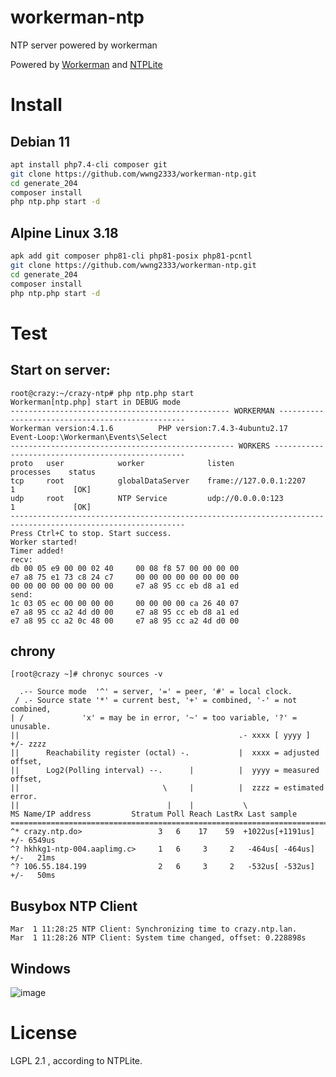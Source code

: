 # workerman-ntp

NTP server powered by workerman

Powered by [Workerman](https://github.com/walkor/workerman) and [NTPLite](https://github.com/majetzx/ntplite)

# Install
## Debian 11
```bash
apt install php7.4-cli composer git
git clone https://github.com/wwng2333/workerman-ntp.git
cd generate_204
composer install
php ntp.php start -d
```
## Alpine Linux 3.18
```bash
apk add git composer php81-cli php81-posix php81-pcntl
git clone https://github.com/wwng2333/workerman-ntp.git
cd generate_204
composer install
php ntp.php start -d
```
# Test
## Start on server:
```
root@crazy:~/crazy-ntp# php ntp.php start
Workerman[ntp.php] start in DEBUG mode
------------------------------------------------- WORKERMAN -------------------------------------------------
Workerman version:4.1.6          PHP version:7.4.3-4ubuntu2.17           Event-Loop:\Workerman\Events\Select
-------------------------------------------------- WORKERS --------------------------------------------------
proto   user            worker              listen                    processes    status           
tcp     root            globalDataServer    frame://127.0.0.1:2207    1             [OK]            
udp     root            NTP Service         udp://0.0.0.0:123         1             [OK]            
-------------------------------------------------------------------------------------------------------------
Press Ctrl+C to stop. Start success.
Worker started!
Timer added!
recv:    
db 00 05 e9 00 00 02 40     00 08 f8 57 00 00 00 00     
e7 a8 75 e1 73 c8 24 c7     00 00 00 00 00 00 00 00     
00 00 00 00 00 00 00 00     e7 a8 95 cc eb d8 a1 ed 
send:    
1c 03 05 ec 00 00 00 00     00 00 00 00 ca 26 40 07     
e7 a8 95 cc a2 4d d0 00     e7 a8 95 cc eb d8 a1 ed     
e7 a8 95 cc a2 0c 48 00     e7 a8 95 cc a2 4d d0 00 

```

## chrony

```
[root@crazy ~]# chronyc sources -v

  .-- Source mode  '^' = server, '=' = peer, '#' = local clock.
 / .- Source state '*' = current best, '+' = combined, '-' = not combined,
| /             'x' = may be in error, '~' = too variable, '?' = unusable.
||                                                 .- xxxx [ yyyy ] +/- zzzz
||      Reachability register (octal) -.           |  xxxx = adjusted offset,
||      Log2(Polling interval) --.      |          |  yyyy = measured offset,
||                                \     |          |  zzzz = estimated error.
||                                 |    |           \
MS Name/IP address         Stratum Poll Reach LastRx Last sample               
===============================================================================
^* crazy.ntp.do>                 3   6    17    59  +1022us[+1191us] +/- 6549us
^? hkhkg1-ntp-004.aaplimg.c>     1   6     3     2   -464us[ -464us] +/-   21ms
^? 106.55.184.199                2   6     3     2   -532us[ -532us] +/-   50ms

```

## Busybox NTP Client
```
Mar  1 11:28:25 NTP Client: Synchronizing time to crazy.ntp.lan.
Mar  1 11:28:26 NTP Client: System time changed, offset: 0.228898s
```

## Windows
![image](https://user-images.githubusercontent.com/17147265/222060792-91677123-4049-4dcb-9b05-1536dbfdc5f5.png)

# License
LGPL 2.1 , according to NTPLite.
